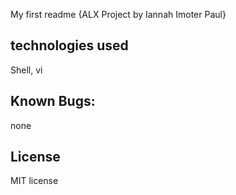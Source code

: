 My first readme
{ALX Project by Iannah Imoter Paul}

## technologies used
Shell, vi

## Known Bugs:
none
## License
MIT license
